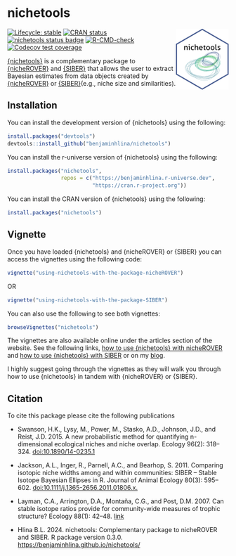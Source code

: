 # nichetools 
<img src="man/figures/hex_sticker.png" align="right" width="120" />

<!-- badges: start -->
[![Lifecycle: stable](https://img.shields.io/badge/lifecycle-stable-brightgreen.svg)](https://lifecycle.r-lib.org/articles/stages.html#stable)
[![CRAN status](https://www.r-pkg.org/badges/version/nichetools)](https://CRAN.R-project.org/package=nichetools)
[![nichetools status badge](https://benjaminhlina.r-universe.dev/badges/nichetools)](https://benjaminhlina.r-universe.dev/nichetools)
[![R-CMD-check](https://github.com/benjaminhlina/nichetool/actions/workflows/R-CMD-check.yaml/badge.svg)](https://github.com/benjaminhlina/nichetools/actions/workflows/R-CMD-check.yaml)
[![Codecov test coverage](https://codecov.io/gh/benjaminhlina/nichetools/graph/badge.svg)](https://app.codecov.io/gh/benjaminhlina/nichetools)
<!-- badges: end -->

[{nichetools}](https://benjaminhlina.github.io/nichetools/) is a complementary package to [{nicheROVER}](https://cran.r-project.org/package=nicheROVER) and 
[{SIBER}](https://cran.r-project.org/package=SIBER) that allows the user to extract Bayesian estimates from data objects created by [{nicheROVER}](https://cran.r-project.org/package=nicheROVER) or 
[{SIBER}](https://cran.r-project.org/package=SIBER)(e.g., niche size and similarities).

## Installation

You can install the development version of {nichetools} using the following:
``` r
install.packages("devtools")
devtools::install_github("benjaminhlina/nichetools")
```


You can install the r-universe version of {nichetools} using the following:
``` r
install.packages("nichetools", 
                 repos = c("https://benjaminhlina.r-universe.dev", 
                           "https://cran.r-project.org"))
```

You can install the CRAN version of {nichetools} using the following:

``` r
install.packages("nichetools")
```

## Vignette 

Once you have loaded {nichetools} and {nicheROVER} or {SIBER} you can access 
the vignettes using the following code: 

``` r
vignette("using-nichetools-with-the-package-nicheROVER")
```

OR 

``` r
vignette("using-nichetools-with-the-package-SIBER")
```

You can also use the following to see both vignettes: 

``` r
browseVignettes("nichetools")
```

The vignettes are also available online under the articles section of the website. 
See the following links, [how to use {nichetools} with nicheROVER](https://benjaminhlina.github.io/nichetools/articles/) and 
[how to use {nichetools} with SIBER](https://benjaminhlina.github.io/nichetools/articles/using-nichetools-with-the-package-SIBER.html)
or on my [blog](https://blog.benjaminhlina.com/). 

I highly suggest going through the vignettes as they will walk you through 
how to use {nichetools} in tandem with {nicheROVER} or {SIBER}.

## Citation 

To cite this package please cite the following publications 

-   Swanson, H.K., Lysy, M., Power, M., Stasko, A.D., Johnson, J.D., and Reist, J.D. 2015. A new probabilistic method for quantifying n-dimensional ecological niches and niche overlap. Ecology 96(2): 318–324. [doi:10.1890/14-0235.1](https://esajournals.onlinelibrary.wiley.com/doi/full/10.1890/14-0235.1)

-   Jackson, A.L., Inger, R., Parnell, A.C., and Bearhop, S. 2011. Comparing isotopic niche widths among and within communities: SIBER – Stable Isotope Bayesian Ellipses in R. Journal of Animal Ecology 80(3): 595–602. [doi:10.1111/j.1365-2656.2011.01806.x.](https://besjournals.onlinelibrary.wiley.com/doi/full/10.1111/j.1365-2656.2011.01806.x)

-   Layman, C.A., Arrington, D.A., Montaña, C.G., and Post, D.M. 2007. Can stable isotope ratios provide for community-wide measures of trophic structure? Ecology 88(1): 42–48. [link]( https://doi.org/10.1890/0012-9658(2007)88[42:CSIRPF]2.0.CO;2)

-   Hlina B.L. 2024. nichetools: Complementary package to nicheROVER and SIBER. R package version 0.3.0. https://benjaminhlina.github.io/nichetools/
